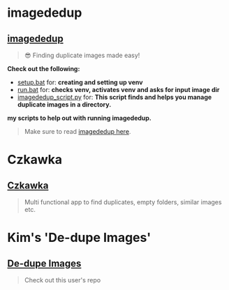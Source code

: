 # imagededup

## [imagededup](https://github.com/idealo/imagededup)

> 😎 Finding duplicate images made easy!

**Check out the following:**

- [setup.bat](./setup.bat) for: **creating and setting up venv**
- [run.bat](./run.bat) for: **checks venv, activates venv and asks for input image dir**
- [imagededup_script.py](./imagededup_script.py) for: **This script finds and helps you manage duplicate images in a directory.**

**my scripts to help out with running imagededup.**

> Make sure to read [imagededup here](https://github.com/idealo/imagededup?tab=readme-ov-file#%EF%B8%8F-installation).

# Czkawka

## [Czkawka](https://github.com/qarmin/czkawka)

> Multi functional app to find duplicates, empty folders, similar images etc.

# Kim's 'De-dupe Images'

## [De-dupe Images](https://github.com/Kim2091/helpful-scripts/tree/main/De-dupe%20Images)

> Check out this user's repo
